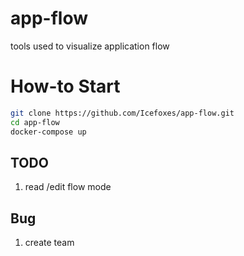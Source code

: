 # app-flow
tools used to visualize application flow

# How-to Start 

```bash
git clone https://github.com/Icefoxes/app-flow.git
cd app-flow
docker-compose up
```

## TODO
1. read /edit flow mode

## Bug
1. create team  
